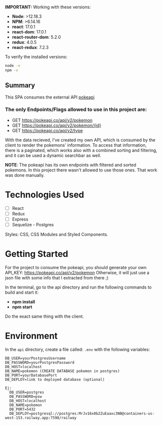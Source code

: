 **IMPORTANT:** Working with these versions:

- **Node**: >12.18.3
- **NPM**: >6.14.16
- **react**: 17.0.1
- **react-dom**: 17.0.1
- **react-router-dom**: 5.2.0
- **redux**: 4.0.5
- **react-redux**: 7.2.3

To verify the installed versions:

```bash
node -v
npm -v
```

## Summary

This SPA consumes the external API [pokeapi](https://pokeapi.co/)

### The only Endpoints/Flags allowed to use in this project are:

- GET <https://pokeapi.co/api/v2/pokemon>
- GET <https://pokeapi.co/api/v2/pokemon/{id}>
- GET <https://pokeapi.co/api/v2/type>

With the data recieved, I've created my own API, which is consumed by the client to render the pokemons' information. To access that information, there is a paginated, which works also with a combined sorting and filtering, and it can be used a dynamic searchbar as well.

**NOTE**: The pokeapi has its own endpoints with filtered and sorted pokemons. In this project there wasn't allowed to use those ones. That work was done manually.

# Technologies Used

- [ ] React
- [ ] Redux
- [ ] Express
- [ ] Sequelize - Postgres

Styles: CSS, CSS Modules and Styled Components.

# Getting Started

For the project to consume the pokeapi, you should generate your own API_KEY: https://pokeapi.co/api/v2/pokemon
Otherwise, it will just use a json file with some info that I extracted from there ;)

In the terminal, go to the api directory and run the following commands to build and start it:

- **npm install**
- **npm start**

Do the exact same thing with the client.

# Environment

In the `api` directory, create a file called: `.env` with the following variables:

```env
DB_USER=yourPostgresUsername
DB_PASSWORD=yourPostgresPassword
DB_HOST=localhost
DB_NAME=pokemon (CREATE DATABASE pokemon in postgres)
DB_PORT=yourDatabasePort
DB_DEPLOY=link to deployed database (optional)

Ej:
  DB_USER=postgres
  DB_PASSWORD=psw
  DB_HOST=localhost
  DB_NAME=pokemon
  DB_PORT=5432
  DB_DEPLOY=postgresql://postgres:MrJv16x0b2ZuEaaxc3NB@containers-us-west-153.railway.app:7598/railway
```
